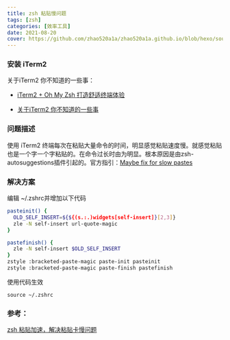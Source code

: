 ```yaml
---
title: zsh 粘贴慢问题
tags: [zsh]
categories: [效率工具]
date: 2021-08-20
cover: https://github.com/zhao520a1a/zhao520a1a.github.io/blob/hexo/source/cover/zsh.png?raw=true
---
```


### 安装 iTerm2
关于iTerm2 你不知道的一些事：
- [iTerm2 + Oh My Zsh 打造舒适终端体验](https://segmentfault.com/a/1190000014992947)

- [关于iTerm2 你不知道的一些事](https://www.jianshu.com/p/3436bcb17a03)


### 问题描述
使用 iTerm2 终端每次在粘贴大量命令的时间，明显感觉粘贴速度慢。就感觉粘贴也是一个字一个字粘贴的。在命令过长时由为明显。根本原因是由zsh-autosuggestions插件引起的。官方指引：[Maybe fix for slow pastes ](https://github.com/zsh-users/zsh-autosuggestions/issues/238)

### 解决方案
编辑 ~/.zshrc并增加以下代码

``` bash
pasteinit() {
  OLD_SELF_INSERT=${${(s.:.)widgets[self-insert]}[2,3]}
  zle -N self-insert url-quote-magic 
}

pastefinish() {
  zle -N self-insert $OLD_SELF_INSERT
}
zstyle :bracketed-paste-magic paste-init pasteinit
zstyle :bracketed-paste-magic paste-finish pastefinish
```

使用代码生效
```
source ~/.zshrc
```

### 参考：

[zsh 粘贴加速，解决粘贴卡慢问题](https://www.jianshu.com/p/83d9b8e245ae)